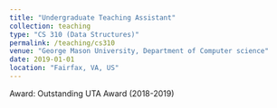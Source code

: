 ```yaml
---
title: "Undergraduate Teaching Assistant"
collection: teaching
type: "CS 310 (Data Structures)"
permalink: /teaching/cs310
venue: "George Mason University, Department of Computer science"
date: 2019-01-01
location: "Fairfax, VA, US"
---
```


Award: Outstanding UTA Award (2018-2019)
